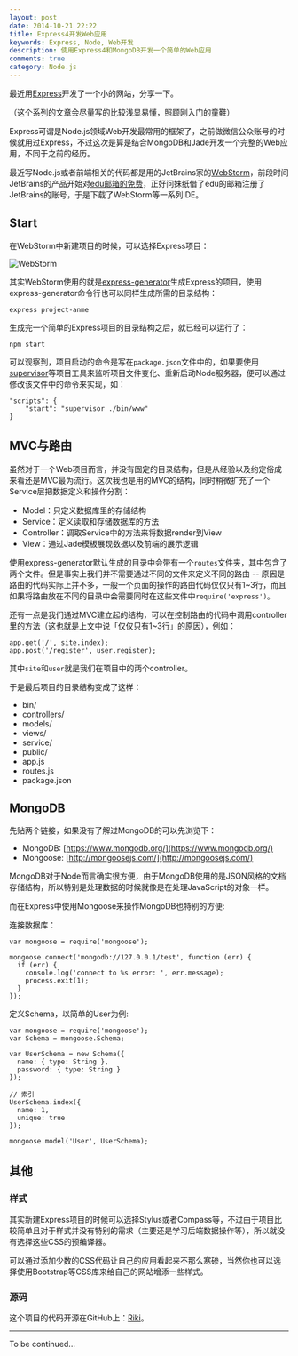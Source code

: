 ```yaml
---
layout: post
date: 2014-10-21 22:22
title: Express4开发Web应用
keywords: Express, Node, Web开发
description: 使用Express4和MongoDB开发一个简单的Web应用
comments: true
category: Node.js
---
```


最近用[Express](http://expressjs.com)开发了一个小的网站，分享一下。

（这个系列的文章会尽量写的比较浅显易懂，照顾刚入门的童鞋）

Express可谓是Node.js领域Web开发最常用的框架了，之前做微信公众账号的时候就用过Express，不过这次是算是结合MongoDB和Jade开发一个完整的Web应用，不同于之前的经历。

最近写Node.js或者前端相关的代码都是用的JetBrains家的[WebStorm](https://www.jetbrains.com/webstorm/)，前段时间JetBrains的产品开始对[edu邮箱的免费](https://www.jetbrains.com/student/)，正好问妹纸借了edu的邮箱注册了JetBrains的账号，于是下载了WebStorm等一系列IDE。


## Start

在WebStorm中新建项目的时候，可以选择Express项目：

![WebStorm](http://fantasyshao-blog.qiniudn.com/express-1.png)

其实WebStorm使用的就是[express-generator](https://github.com/expressjs/generator)生成Express的项目，使用express-generator命令行也可以同样生成所需的目录结构：

```
express project-anme
```

生成完一个简单的Express项目的目录结构之后，就已经可以运行了：

```
npm start
```

可以观察到，项目启动的命令是写在`package.json`文件中的，如果要使用[supervisor](https://github.com/isaacs/node-supervisor)等项目工具来监听项目文件变化、重新启动Node服务器，便可以通过修改该文件中的命令来实现，如：

```
"scripts": {
    "start": "supervisor ./bin/www"
}
```

## MVC与路由

虽然对于一个Web项目而言，并没有固定的目录结构，但是从经验以及约定俗成来看还是MVC最为流行。这次我也是用的MVC的结构，同时稍微扩充了一个Service层把数据定义和操作分割：

- Model：只定义数据库里的存储结构
- Service：定义读取和存储数据库的方法
- Controller：调取Service中的方法来将数据render到View
- View：通过Jade模板展现数据以及前端的展示逻辑

使用express-generator默认生成的目录中会带有一个`routes`文件夹，其中包含了两个文件。但是事实上我们并不需要通过不同的文件来定义不同的路由 -- 原因是路由的代码实际上并不多，一般一个页面的操作的路由代码仅仅只有1~3行，而且如果将路由放在不同的目录中会需要同时在这些文件中`require('express')`。

还有一点是我们通过MVC建立起的结构，可以在控制路由的代码中调用controller里的方法（这也就是上文中说「仅仅只有1~3行」的原因），例如：

```
app.get('/', site.index);
app.post('/register', user.register);
```

其中`site`和`user`就是我们在项目中的两个controller。

于是最后项目的目录结构变成了这样：

- bin/
- controllers/
- models/
- views/
- service/
- public/
- app.js
- routes.js
- package.json

## MongoDB

先贴两个链接，如果没有了解过MongoDB的可以先浏览下：

- MongoDB: [https://www.mongodb.org/](https://www.mongodb.org/)
- Mongoose: [http://mongoosejs.com/](http://mongoosejs.com/)

MongoDB对于Node而言确实很方便，由于MongoDB使用的是JSON风格的文档存储结构，所以特别是处理数据的时候就像是在处理JavaScript的对象一样。

而在Express中使用Mongoose来操作MongoDB也特别的方便:

连接数据库：

```
var mongoose = require('mongoose');

mongoose.connect('mongodb://127.0.0.1/test', function (err) {
  if (err) {
    console.log('connect to %s error: ', err.message);
    process.exit(1);
  }
});
```

定义Schema，以简单的User为例:

```
var mongoose = require('mongoose');
var Schema = mongoose.Schema;

var UserSchema = new Schema({
  name: { type: String },
  password: { type: String }
});

// 索引
UserSchema.index({
  name: 1,
  unique: true
});

mongoose.model('User', UserSchema);
```

## 其他

### 样式

其实新建Express项目的时候可以选择Stylus或者Compass等，不过由于项目比较简单且对于样式并没有特别的需求（主要还是学习后端数据操作等），所以就没有选择这些CSS的预编译器。

可以通过添加少数的CSS代码让自己的应用看起来不那么寒碜，当然你也可以选择使用Bootstrap等CSS库来给自己的网站增添一些样式。

### 源码

这个项目的代码开源在GitHub上：[Riki](https://github.com/SFantasy/Riki)。

---

To be continued...
